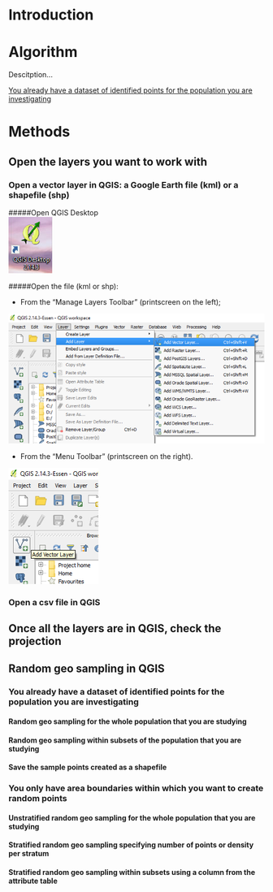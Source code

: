 # Introduction




# Algorithm

Descitption...  

[You already have a dataset of identified points for the population you are investigating](#you-already-have-a-dataset-of-identified-points-for-the-population-you-are-investigating)

# Methods



##	Open the layers you want to work with

###	Open a vector layer in QGIS: a Google Earth file (kml) or a shapefile (shp)

#####Open QGIS Desktop  
![printscreen](https://github.com/MSF-UK/TAoRM/blob/master/QGIS%20Random%20Geosampling_files/image001.png)

#####Open the file (kml or shp):
-	From the “Manage Layers Toolbar” (printscreen on the left);  

![printscreen](https://github.com/MSF-UK/TAoRM/blob/master/QGIS%20Random%20Geosampling_files/image002.png)

-	From the “Menu Toolbar” (printscreen on the right).  

![printscreen](https://github.com/MSF-UK/TAoRM/blob/master/QGIS%20Random%20Geosampling_files/image003.png)





###	Open a csv file in QGIS


##	Once all the layers are in QGIS, check the projection


##	Random geo sampling in QGIS


###	You already have a dataset of identified points for the population you are investigating


####	Random geo sampling for the whole population that you are studying


####	Random geo sampling within subsets of the population that you are studying


####	Save the sample points created as a shapefile


###	You only have area boundaries within which you want to create random points


####	Unstratified random geo sampling for the whole population that you are studying


####	Stratified random geo sampling specifying number of points or density per stratum


####	Stratified random geo sampling within subsets using a column from the attribute table
